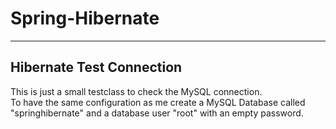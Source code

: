 # Spring-Hibernate

---

## Hibernate Test Connection

This is just a small testclass to check the MySQL connection.\
To have the same configuration as me create a MySQL Database called "springhibernate" and a database user "root" with an empty password.
 